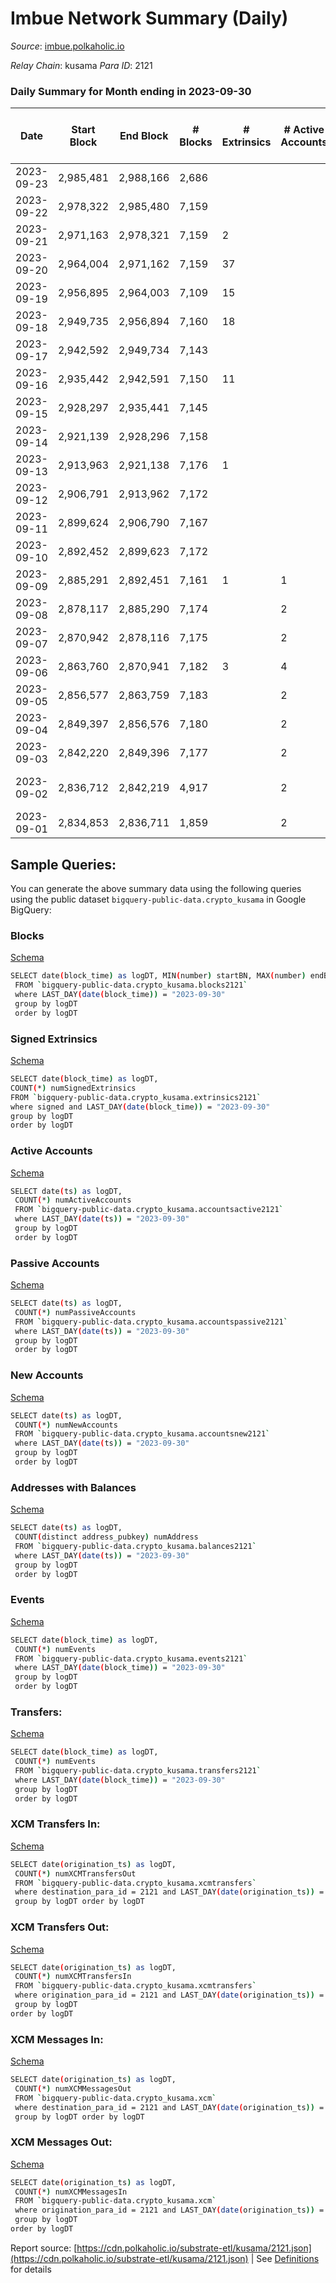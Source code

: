 # Imbue Network Summary (Daily)

_Source_: [imbue.polkaholic.io](https://imbue.polkaholic.io)

*Relay Chain*: kusama
*Para ID*: 2121



### Daily Summary for Month ending in 2023-09-30


| Date    | Start Block | End Block | # Blocks | # Extrinsics | # Active Accounts | # Passive Accounts | # New Accounts | # Addresses | # Events  | # Transfers ($USD) | # XCM Transfers In ($USD) | # XCM Transfers Out ($USD) | # XCM In | # XCM Out | Issues |
|---------|-------------|-----------|----------|--------------|-------------------|--------------------|----------------|-------------|-----------|--------------------|---------------------------|----------------------------|----------|-----------|--------|
| 2023-09-23 | 2,985,481 | 2,988,166 | 2,686 |  |  |  |  |  | 5,374 |   |   |   |  |  |  |
| 2023-09-22 | 2,978,322 | 2,985,480 | 7,159 |  |  |  |  |  | 14,116 |   |   |   |  |  |  |
| 2023-09-21 | 2,971,163 | 2,978,321 | 7,159 | 2 |  |  |  |  | 14,754 |   |   | 1 ($184.92) | 2 | 1 |  |
| 2023-09-20 | 2,964,004 | 2,971,162 | 7,159 | 37 |  |  |  |  | 14,714 |   |   | 4 ($77.49) |  | 4 |  |
| 2023-09-19 | 2,956,895 | 2,964,003 | 7,109 | 15 |  |  |  |  | 14,368 |   |   |   |  |  |  |
| 2023-09-18 | 2,949,735 | 2,956,894 | 7,160 | 18 |  |  |  |  | 14,465 | 4  | 1 ($210.54) |   | 1 | 1 |  |
| 2023-09-17 | 2,942,592 | 2,949,734 | 7,143 |  |  |  |  |  | 15,488 |   |   |   |  |  |  |
| 2023-09-16 | 2,935,442 | 2,942,591 | 7,150 | 11 |  |  |  |  | 15,351 |   |   |   | 1 |  |  |
| 2023-09-15 | 2,928,297 | 2,935,441 | 7,145 |  |  |  |  |  | 15,434 |   |   |   |  |  |  |
| 2023-09-14 | 2,921,139 | 2,928,296 | 7,158 |  |  |  |  |  | 16,345 |   |   |   |  |  |  |
| 2023-09-13 | 2,913,963 | 2,921,138 | 7,176 | 1 |  |  |  |  | 15,645 | 1  |   |   | 1 |  |  |
| 2023-09-12 | 2,906,791 | 2,913,962 | 7,172 |  |  |  |  |  | 16,104 |   |   |   |  |  |  |
| 2023-09-11 | 2,899,624 | 2,906,790 | 7,167 |  |  |  |  |  | 14,526 |   |   |   |  |  |  |
| 2023-09-10 | 2,892,452 | 2,899,623 | 7,172 |  |  |  |  |  | 14,506 |   |   |   |  |  |  |
| 2023-09-09 | 2,885,291 | 2,892,451 | 7,161 | 1 | 1 | 1 |  |  | 14,664 | 1  |   |   | 1 |  |  |
| 2023-09-08 | 2,878,117 | 2,885,290 | 7,174 |  | 2 |  |  |  | 14,352 |   |   |   |  |  |  |
| 2023-09-07 | 2,870,942 | 2,878,116 | 7,175 |  | 2 |  |  | 359 | 14,810 |   |   |   |  |  |  |
| 2023-09-06 | 2,863,760 | 2,870,941 | 7,182 | 3 | 4 |  |  | 359 | 14,393 | 1  |   |   |  |  |  |
| 2023-09-05 | 2,856,577 | 2,863,759 | 7,183 |  | 2 |  |  | 359 | 14,370 |   |   |   |  |  |  |
| 2023-09-04 | 2,849,397 | 2,856,576 | 7,180 |  | 2 |  |  |  | 14,364 |   |   |   |  |  |  |
| 2023-09-03 | 2,842,220 | 2,849,396 | 7,177 |  | 2 |  |  |  | 14,465 |   |   |   |  |  |  |
| 2023-09-02 | 2,836,712 | 2,842,219 | 4,917 |  | 2 |  |  |  | 9,838 |   |   |   | 1 |  | 591 missing (10.73%) |
| 2023-09-01 | 2,834,853 | 2,836,711 | 1,859 |  | 2 |  |  |  | 4,237 |   |   |   |  |  |  |

## Sample Queries:
You can generate the above summary data using the following queries using the public dataset `bigquery-public-data.crypto_kusama` in Google BigQuery:


### Blocks 

[Schema](https://github.com/colorfulnotion/substrate-etl/blob/main/schema/blocks.json)

```bash
SELECT date(block_time) as logDT, MIN(number) startBN, MAX(number) endBN, COUNT(*) numBlocks 
 FROM `bigquery-public-data.crypto_kusama.blocks2121`  
 where LAST_DAY(date(block_time)) = "2023-09-30" 
 group by logDT 
 order by logDT
```

### Signed Extrinsics 

[Schema](https://github.com/colorfulnotion/substrate-etl/blob/main/schema/extrinsics.json)

```bash
SELECT date(block_time) as logDT, 
COUNT(*) numSignedExtrinsics 
FROM `bigquery-public-data.crypto_kusama.extrinsics2121`  
where signed and LAST_DAY(date(block_time)) = "2023-09-30" 
group by logDT 
order by logDT
```

### Active Accounts 

[Schema](https://github.com/colorfulnotion/substrate-etl/blob/main/schema/accountsactive.json)

```bash
SELECT date(ts) as logDT, 
 COUNT(*) numActiveAccounts 
 FROM `bigquery-public-data.crypto_kusama.accountsactive2121` 
 where LAST_DAY(date(ts)) = "2023-09-30" 
 group by logDT 
 order by logDT
```

### Passive Accounts 

[Schema](https://github.com/colorfulnotion/substrate-etl/blob/main/schema/accountspassive.json)

```bash
SELECT date(ts) as logDT, 
 COUNT(*) numPassiveAccounts 
 FROM `bigquery-public-data.crypto_kusama.accountspassive2121` 
 where LAST_DAY(date(ts)) = "2023-09-30" 
 group by logDT 
 order by logDT
```

### New Accounts 

[Schema](https://github.com/colorfulnotion/substrate-etl/blob/main/schema/accountsnew.json)

```bash
SELECT date(ts) as logDT, 
 COUNT(*) numNewAccounts 
 FROM `bigquery-public-data.crypto_kusama.accountsnew2121` 
 where LAST_DAY(date(ts)) = "2023-09-30" 
 group by logDT
 order by logDT
```

### Addresses with Balances 

[Schema](https://github.com/colorfulnotion/substrate-etl/blob/main/schema/balances.json)

```bash
SELECT date(ts) as logDT,
 COUNT(distinct address_pubkey) numAddress 
 FROM `bigquery-public-data.crypto_kusama.balances2121` 
 where LAST_DAY(date(ts)) = "2023-09-30" 
 group by logDT 
 order by logDT
```

### Events 

[Schema](https://github.com/colorfulnotion/substrate-etl/blob/main/schema/events.json)

```bash
SELECT date(block_time) as logDT, 
 COUNT(*) numEvents 
 FROM `bigquery-public-data.crypto_kusama.events2121` 
 where LAST_DAY(date(block_time)) = "2023-09-30" 
 group by logDT 
 order by logDT
```

### Transfers:

[Schema](https://github.com/colorfulnotion/substrate-etl/blob/main/schema/transfers.json)

```bash
SELECT date(block_time) as logDT, 
 COUNT(*) numEvents 
 FROM `bigquery-public-data.crypto_kusama.transfers2121` 
 where LAST_DAY(date(block_time)) = "2023-09-30" 
 group by logDT 
 order by logDT
```

### XCM Transfers In: 

[Schema](https://github.com/colorfulnotion/substrate-etl/blob/main/schema/xcmtransfers.json)

```bash
SELECT date(origination_ts) as logDT, 
 COUNT(*) numXCMTransfersOut 
 FROM `bigquery-public-data.crypto_kusama.xcmtransfers` 
 where destination_para_id = 2121 and LAST_DAY(date(origination_ts)) = "2023-09-30" 
 group by logDT order by logDT
```

### XCM Transfers Out: 

[Schema](https://github.com/colorfulnotion/substrate-etl/blob/main/schema/xcmtransfers.json)

```bash
SELECT date(origination_ts) as logDT, 
 COUNT(*) numXCMTransfersIn 
 FROM `bigquery-public-data.crypto_kusama.xcmtransfers` 
 where origination_para_id = 2121 and LAST_DAY(date(origination_ts)) = "2023-09-30" 
 group by logDT 
order by logDT
```

### XCM Messages In: 

[Schema](https://github.com/colorfulnotion/substrate-etl/blob/main/schema/xcm.json)

```bash
SELECT date(origination_ts) as logDT, 
 COUNT(*) numXCMMessagesOut 
 FROM `bigquery-public-data.crypto_kusama.xcm` 
 where destination_para_id = 2121 and LAST_DAY(date(origination_ts)) = "2023-09-30" 
 group by logDT order by logDT
```

### XCM Messages Out: 

[Schema](https://github.com/colorfulnotion/substrate-etl/blob/main/schema/xcm.json)

```bash
SELECT date(origination_ts) as logDT, 
 COUNT(*) numXCMMessagesIn 
 FROM `bigquery-public-data.crypto_kusama.xcm` 
 where origination_para_id = 2121 and LAST_DAY(date(origination_ts)) = "2023-09-30" 
 group by logDT 
order by logDT
```


Report source: [https://cdn.polkaholic.io/substrate-etl/kusama/2121.json](https://cdn.polkaholic.io/substrate-etl/kusama/2121.json) | See [Definitions](/DEFINITIONS.md) for details
